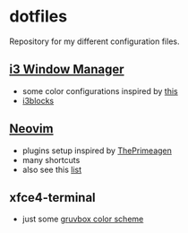 # dotfiles

Repository for my different configuration files.

## [i3 Window Manager](https://i3wm.org)

- some color configurations inspired by [this](https://github.com/a-schaefers/i3-wm-gruvbox-theme)
- [i3blocks](https://github.com/vivien/i3blocks)

## [Neovim](https://github.com/neovim/neovim)

- plugins setup inspired by [ThePrimeagen](https://github.com/ThePrimeagen)
- many shortcuts
- also see this [list](https://github.com/rockerBOO/awesome-neovim)

## xfce4-terminal

- just some [gruvbox color scheme](https://github.com/gruvbox-community/gruvbox)
